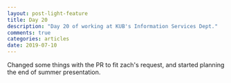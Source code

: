 ```yaml
---
layout: post-light-feature
title: Day 20
description: "Day 20 of working at KUB's Information Services Dept."
comments: true
categories: articles
date: 2019-07-10
---
```


Changed some things with the PR to fit zach's request, and started planning the end of summer presentation.
